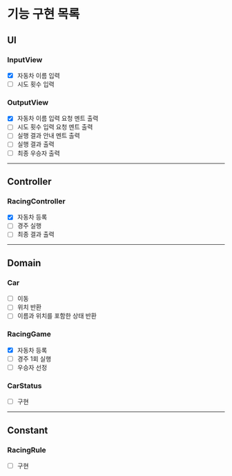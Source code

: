 # 기능 구현 목록

## UI
### InputView
- [x] 자동차 이름 입력
- [ ] 시도 횟수 입력

### OutputView
- [x] 자동차 이름 입력 요청 멘트 출력
- [ ] 시도 횟수 입력 요청 멘트 출력
- [ ] 실행 결과 안내 멘트 출력
- [ ] 실행 결과 출력
- [ ] 최종 우승자 출력 
---

## Controller
### RacingController
- [x] 자동차 등록
- [ ] 경주 실행
- [ ] 최종 결과 출력
---

## Domain
### Car
- [ ] 이동
- [ ] 위치 반환
- [ ] 이름과 위치를 포함한 상태 반환

### RacingGame
- [x] 자동차 등록
- [ ] 경주 1회 실행
- [ ] 우승자 선정

### CarStatus
- [ ] 구현
---

## Constant
### RacingRule
- [ ] 구현